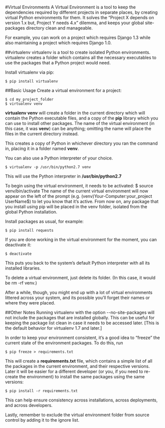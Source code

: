 #Virtual Environments
A Virtual Environment is a tool to keep the dependencies required by different projects in separate places, by creating virtual Python environments for them. It solves the “Project X depends on version 1.x but, Project Y needs 4.x” dilemma, and keeps your global site-packages directory clean and manageable.

For example, you can work on a project which requires Django 1.3 while also maintaining a project which requires Django 1.0.

##virtualenv
virtualenv is a tool to create isolated Python environments. virtualenv creates a folder which contains all the necessary executables to use the packages that a Python project would need.

Install virtualenv via pip:
```
$ pip install virtualenv
```

##Basic Usage
Create a virtual environment for a project:
```
$ cd my_project_folder
$ virtualenv venv
```
**virtualenv venv** will create a folder in the current directory which will contain the Python executable files, and a copy of the **pip** library which you can use to install other packages. The name of the virtual environment (in this case, it was **venv**) can be anything; omitting the name will place the files in the current directory instead.

This creates a copy of Python in whichever directory you ran the command in, placing it in a folder named **venv**.

You can also use a Python interpreter of your choice.
```
$ virtualenv -p /usr/bin/python2.7 venv
```
This will use the Python interpreter in **/usr/bin/python2.7**

To begin using the virtual environment, it needs to be activated:
$ source venv/bin/activate
The name of the current virtual environment will now appear on the left of the prompt (e.g. (venv)Your-Computer:your_project UserName$) to let you know that it’s active. From now on, any package that you install using pip will be placed in the venv folder, isolated from the global Python installation.

Install packages as usual, for example:
```
$ pip install requests
```
If you are done working in the virtual environment for the moment, you can deactivate it:
```
$ deactivate
```

This puts you back to the system’s default Python interpreter with all its installed libraries.

To delete a virtual environment, just delete its folder. (In this case, it would be rm -rf venv.)

After a while, though, you might end up with a lot of virtual environments littered across your system, and its possible you’ll forget their names or where they were placed.

##Other Notes
Running virtualenv with the option --no-site-packages will not include the packages that are installed globally. This can be useful for keeping the package list clean in case it needs to be accessed later. [This is the default behavior for virtualenv 1.7 and later.]

In order to keep your environment consistent, it’s a good idea to “freeze” the current state of the environment packages. To do this, run
```
$ pip freeze > requirements.txt
```
This will create a **requirements.txt** file, which contains a simple list of all the packages in the current environment, and their respective versions. Later it will be easier for a different developer (or you, if you need to re-create the environment) to install the same packages using the same versions:
```
$ pip install -r requirements.txt
```
This can help ensure consistency across installations, across deployments, and across developers.

Lastly, remember to exclude the virtual environment folder from source control by adding it to the ignore list.
